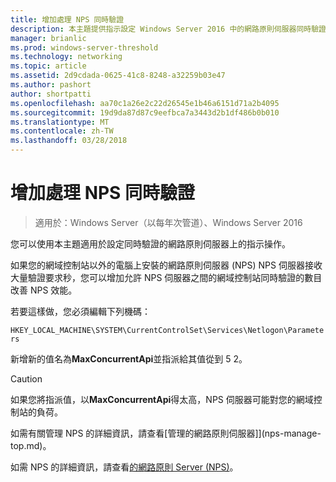 ```yaml
---
title: 增加處理 NPS 同時驗證
description: 本主題提供指示設定 Windows Server 2016 中的網路原則伺服器同時驗證。
manager: brianlic
ms.prod: windows-server-threshold
ms.technology: networking
ms.topic: article
ms.assetid: 2d9cdada-0625-41c8-8248-a32259b03e47
ms.author: pashort
author: shortpatti
ms.openlocfilehash: aa70c1a26e2c22d26545e1b46a6151d71a2b4095
ms.sourcegitcommit: 19d9da87d87c9eefbca7a3443d2b1df486b0b010
ms.translationtype: MT
ms.contentlocale: zh-TW
ms.lasthandoff: 03/28/2018
---
```

# <a name="increase-concurrent-authentications-processed-by-nps"></a>增加處理 NPS 同時驗證

>適用於：Windows Server（以每年次管道）、Windows Server 2016

您可以使用本主題適用於設定同時驗證的網路原則伺服器上的指示操作。

如果您的網域控制站以外的電腦上安裝的網路原則伺服器 \(NPS\) NPS 伺服器接收大量驗證要求秒，您可以增加允許 NPS 伺服器之間的網域控制站同時驗證的數目改善 NPS 效能。

若要這樣做，您必須編輯下列機碼： 

`HKEY_LOCAL_MACHINE\SYSTEM\CurrentControlSet\Services\Netlogon\Parameters`

新增新的值名為**MaxConcurrentApi**並指派給其值從到 5 2。 

>[!CAUTION]
>如果您將指派值，以**MaxConcurrentApi**得太高，NPS 伺服器可能對您的網域控制站的負荷。

如需有關管理 NPS 的詳細資訊，請查看[管理的網路原則伺服器]](nps-manage-top.md)。

如需 NPS 的詳細資訊，請查看[的網路原則 Server (NPS)](nps-top.md)。